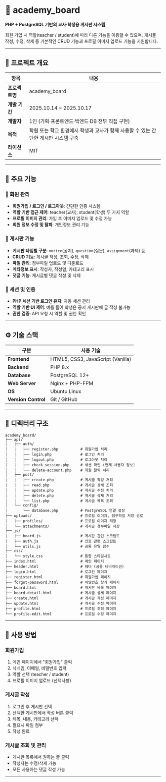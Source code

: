# 🏫 academy_board

**PHP + PostgreSQL 기반의 교사·학생용 게시판 시스템**

회원 가입 시 역할(teacher / student)에 따라 다른 기능을 이용할 수 있으며, 게시물 작성, 수정, 삭제 등 기본적인 CRUD 기능과 프로필 이미지 업로드 기능을 지원합니다.

---

## 📌 프로젝트 개요

| 항목 | 내용 |
|------|------|
| **프로젝트명** | academy_board |
| **개발 기간** | 2025.10.14 ~ 2025.10.17 |
| **개발자** | 1인 (기획·프론트엔드·백엔드·DB 전부 직접 구현) |
| **목적** | 학원 또는 학교 환경에서 학생과 교사가 함께 사용할 수 있는 간단한 게시판 시스템 구축 |
| **라이선스** | MIT |

---

## 🎯 주요 기능

### 👤 회원 관리
- **회원가입 / 로그인 / 로그아웃**: 간단한 인증 시스템
- **역할 기반 접근 제어**: teacher(교사), student(학생) 두 가지 역할
- **프로필 이미지 관리**: 가입 후 이미지 업로드 및 수정 가능
- **회원 정보 수정 및 탈퇴**: 개인정보 관리 기능

### 📝 게시판 기능
- **게시판 타입별 구분**: `notice`(공지), `question`(질문), `assignment`(과제) 등
- **CRUD 기능**: 게시글 작성, 조회, 수정, 삭제
- **파일 관리**: 첨부파일 업로드 및 다운로드
- **메타정보 표시**: 작성자, 작성일, 카테고리 표시
- **댓글 기능**: 게시글별 댓글 작성 및 삭제

### 🔐 세션 및 인증
- **PHP 세션 기반 로그인 유지**: 자동 세션 관리
- **역할 기반 UI 제어**: 예를 들어 학생은 공지 게시판에 글 작성 불가능
- **권한 검증**: API 요청 시 역할 및 권한 확인

---

## ⚙️ 기술 스택

| 구분 | 사용 기술 |
|------|------------|
| **Frontend** | HTML5, CSS3, JavaScript (Vanilla) |
| **Backend** | PHP 8.x |
| **Database** | PostgreSQL 12+ |
| **Web Server** | Nginx + PHP-FPM |
| **OS** | Ubuntu Linux |
| **Version Control** | Git / GitHub |

---

## 🧱 디렉터리 구조

```
academy_board/
├── api/
│   ├── auth/
│   │   ├── register.php          # 회원가입 처리
│   │   ├── login.php             # 로그인 처리
│   │   ├── logout.php            # 로그아웃 처리
│   │   ├── check_session.php     # 세션 확인 (현재 사용자 정보)
│   │   └── delete-account.php    # 회원 탈퇴 처리
│   ├── post/
│   │   ├── create.php            # 게시글 작성 처리
│   │   ├── read.php              # 게시글 상세 조회
│   │   ├── update.php            # 게시글 수정 처리
│   │   ├── delete.php            # 게시글 삭제 처리
│   │   └── list.php              # 게시글 목록 조회
│   └── config/
│       └── database.php          # PostgreSQL 연결 설정
├── uploads/                      # 프로필 이미지, 첨부파일 저장 경로
│   ├── profiles/                 # 프로필 이미지 저장
│   └── attachments/              # 게시글 첨부파일 저장
├── js/
│   ├── board.js                  # 게시판 관련 스크립트
│   ├── auth.js                   # 인증 관련 스크립트
│   └── utils.js                  # 공통 유틸 함수
├── css/
│   └── style.css                 # 통합 스타일시트
├── index.html                    # 메인 페이지
├── header.html                   # 헤더 (공통 네비게이션)
├── login.html                    # 로그인 페이지
├── register.html                 # 회원가입 페이지
├── forgot-password.html          # 비밀번호 찾기 페이지
├── board.html                    # 게시판 목록 페이지
├── board-detail.html             # 게시글 상세 페이지
├── create.html                   # 게시글 작성 페이지
├── update.html                   # 게시글 수정 페이지
├── profile.html                  # 프로필 조회 페이지
└── profile-edit.html             # 프로필 수정 페이지
```

---

## 📖 사용 방법

### 회원가입
1. 메인 페이지에서 "회원가입" 클릭
2. 닉네임, 이메일, 비밀번호 입력
3. 역할 선택 (teacher / student)
4. 프로필 이미지 업로드 (선택사항)

### 게시글 작성
1. 로그인 후 게시판 선택
2. 선택한 게시판에서 작성 버튼 클릭
3. 제목, 내용, 카테고리 선택
4. 필요시 파일 첨부
5. 작성 완료

### 게시글 조회 및 관리
- 게시판 목록에서 원하는 글 클릭
- 작성자는 수정/삭제 가능
- 모든 사용자는 댓글 작성 가능

---
